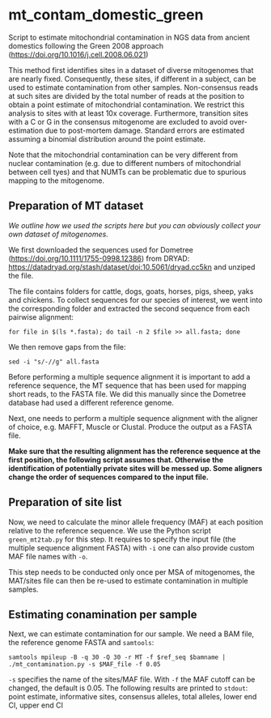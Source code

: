 # mt_contam_domestic_green
Script to estimate mitochondrial contamination in NGS data from ancient domestics following the Green 2008 approach (https://doi.org/10.1016/j.cell.2008.06.021)

This method first identifies sites in a dataset of diverse mitogenomes that are nearly fixed. Consequently, these sites, if different in a subject, can be used to estimate contamination from other samples. Non-consensus reads at such sites are divided by the total number of reads at the position to obtain a point estimate of mitochondrial contamination. We restrict this analysis to sites with at least 10x coverage. Furthermore, transition sites with a C or G in the consensus mitogenome are excluded to avoid over-estimation due to post-mortem damage. Standard errors are estimated assuming a binomial distribution around the point estimate.

Note that the mitochondrial contamination can be very different from nuclear contamination (e.g. due to different numbers of mitochondrial between cell tyes) and that NUMTs can be problematic due to spurious mapping to the mitogenome.

## Preparation of MT dataset

*We outline how we used the scripts here but you can obviously collect your own dataset of mitogenomes.*

We first downloaded the sequences used for Dometree (https://doi.org/10.1111/1755-0998.12386) from DRYAD: https://datadryad.org/stash/dataset/doi:10.5061/dryad.cc5kn and unziped the file.

The file contains folders for cattle, dogs, goats, horses, pigs, sheep, yaks and chickens. To collect sequences for our species of interest, we went into the corresponding folder and extracted the second sequence from each pairwise alignment:

``for file in $(ls *.fasta); do tail -n 2 $file >> all.fasta; done``

We then remove gaps from the file:

``sed -i "s/-//g" all.fasta``

Before performing a multiple sequence alignment it is important to add a reference sequence, the MT sequence that has been used for mapping short reads, to the FASTA file. We did this manually since the Dometree database had used a different reference genome.

Next, one needs to perform a multiple sequence alignment with the aligner of choice, e.g. MAFFT, Muscle or Clustal. Produce the output as a FASTA file.

**Make sure that the resulting alignment has the reference sequence at the first position, the following script assumes that. Otherwise the identification of potentially private sites will be messed up. Some aligners change the order of sequences compared to the input file.**

## Preparation of site list

Now, we need to calculate the minor allele frequency (MAF) at each position relative to the reference sequence. We use the Python script `green_mt2tab.py` for this step. It requires to specify the input file (the multiple sequence alignment FASTA) with `-i` one can also provide custom MAF file names with `-o`.

This step needs to be conducted only once per MSA of mitogenomes, the MAT/sites file can then be re-used to estimate contamination in multiple samples.

## Estimating conamination per sample

Next, we can estimate contamination for our sample. We need a BAM file, the reference genome FASTA and `samtools`:

``samtools mpileup -B -q 30 -Q 30 -r MT -f $ref_seq $bamname | ./mt_contamination.py -s $MAF_file -f 0.05``

`-s` specifies the name of the sites/MAF file. With `-f` the MAF cutoff can be changed, the default is 0.05. The following results are printed to `stdout`: point estimate, informative sites, consensus alleles, total alleles, lower end CI, upper end CI

